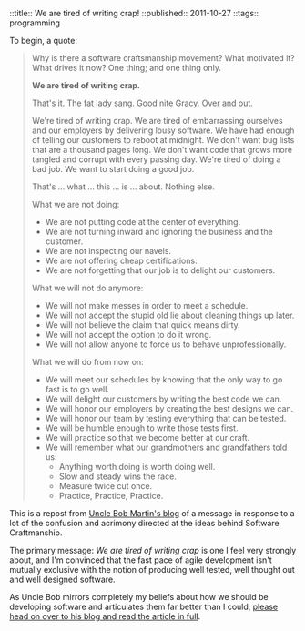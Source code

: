 ::title::     We are tired of writing crap!
::published:: 2011-10-27
::tags::      programming

To begin, a quote:

>Why is there a software craftsmanship movement?  What motivated it?  What drives it now?  One thing; and one thing only.
>
>**We are tired of writing crap.**
>
>That's it.  The fat lady sang.  Good nite Gracy. Over and out.
>
>We're tired of writing crap. We are tired of embarrassing ourselves and our employers by delivering lousy software.  We have had enough of telling our customers to reboot at midnight.  We don't want bug lists that are a thousand pages long.  We don't want code that grows more tangled and corrupt with every passing day.  We're tired of doing a bad job.  We want to start doing a good job.
>
>That's ... what ... this ... is ... about.  Nothing else.
>
>What we are not doing:
>
>  * We are not putting code at the center of everything.
>  * We are not turning inward and ignoring the business and the customer.
>  * We are not inspecting our navels.
>  * We are not offering cheap certifications.
>  * We are not forgetting that our job is to delight our customers.
>
>What we will not do anymore:
>
>  * We will not make messes in order to meet a schedule.
>  * We will not accept the stupid old lie about cleaning things up later.
>  * We will not believe the claim that quick means dirty.
>  * We will not accept the option to do it wrong.
>  * We will not allow anyone to force us to behave unprofessionally.
>
>What we will do from now on:
>
>  * We will meet our schedules by knowing that the only way to go fast is to go well.
>  * We will delight our customers by writing the best code we can.
>  * We will honor our employers by creating the best designs we can.
>  * We will honor our team by testing everything that can be tested.
>  * We will be humble enough to write those tests first.
>  * We will practice so that we become better at our craft.
>  * We will remember what our grandmothers and grandfathers told us:
>    * Anything worth doing is worth doing well.
>    * Slow and steady wins the race.
>    * Measure twice cut once.
>    * Practice, Practice, Practice.

This is a repost from [Uncle Bob Martin's blog](http://cleancoder.posterous.com/software-craftsmanship-things-wars-commandmen) of a message in response to a lot of the confusion and acrimony directed at the ideas behind Software Craftmanship.

The primary message: _We are tired of writing crap_ is one I feel very strongly about, and I'm convinced that the fast pace of agile development isn't mutually exclusive with the notion of producing well tested, well thought out and well designed software.

As Uncle Bob mirrors completely my beliefs about how we should be developing software and articulates them far better than I could, [please head on over to his blog and read the article in full](http://cleancoder.posterous.com/software-craftsmanship-things-wars-commandmen).
